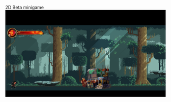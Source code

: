 2D Beta minigame
![alt text](https://github.com/Artachanidisc/Ninja_MiniGame/blob/main/image1.png?raw=true)

